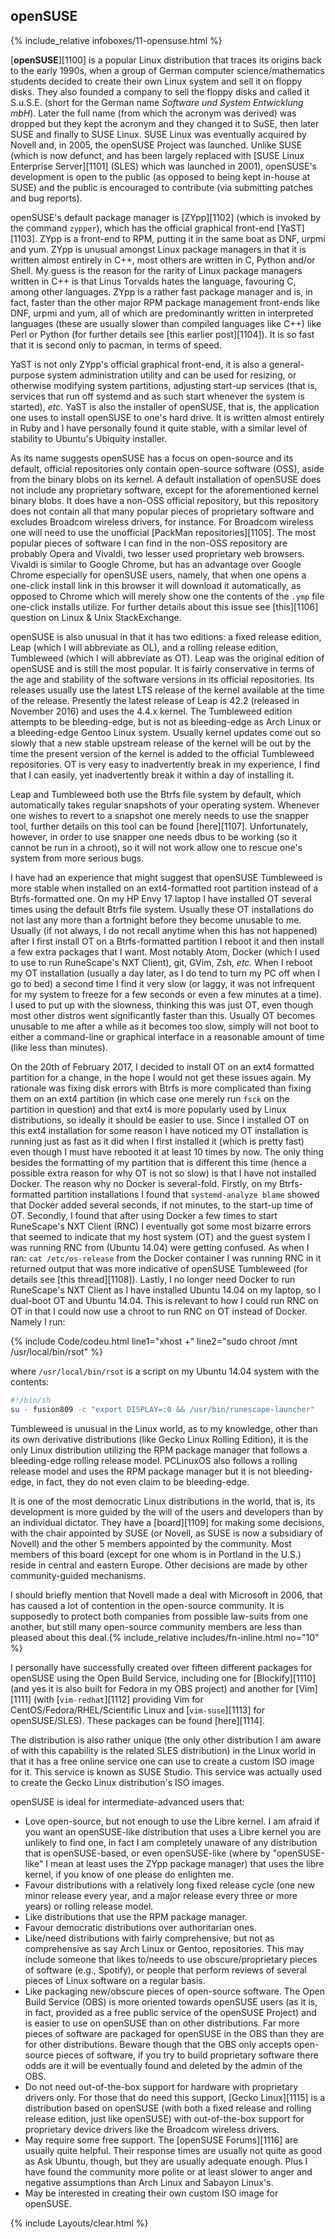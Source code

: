 ## openSUSE
{% include_relative infoboxes/11-opensuse.html %}

[**openSUSE**][1100] is a popular Linux distribution that traces its origins back to the early 1990s, when a group of German computer science/mathematics students decided to create their own Linux system and sell it on floppy disks. They also founded a company to sell the floppy disks and called it S.u.S.E. (short for the German name *Software und System Entwicklung mbH*). Later the full name (from which the acronym was derived) was dropped but they kept the acronym and they changed it to SuSE, then later SUSE and finally to SUSE Linux. SUSE Linux was eventually acquired by Novell and, in 2005, the openSUSE Project was launched. Unlike SUSE (which is now defunct, and has been largely replaced with [SUSE Linux Enterprise Server][1101] (SLES) which was launched in 2001), openSUSE's development is open to the public (as opposed to being kept in-house at SUSE) and the public is encouraged to contribute (via submitting patches and bug reports).

openSUSE's default package manager is [ZYpp][1102] (which is invoked by the command `zypper`), which has the official graphical front-end [YaST][1103]. ZYpp is a front-end to RPM, putting it in the same boat as DNF, urpmi and yum. ZYpp is unusual amongst Linux package managers in that it is written almost entirely in C++, most others are written in C, Python and/or Shell. My guess is the reason for the rarity of Linux package managers written in C++ is that Linus Torvalds hates the language, favouring C, among other languages. ZYpp is a rather fast package manager and is, in fact, faster than the other major RPM package management front-ends like DNF, urpmi and yum, all of which are predominantly written in interpreted languages (these are usually slower than compiled languages like C++) like Perl or Python (for further details see [this earlier post][1104]). It is so fast that it is second only to pacman, in terms of speed. 

YaST is not only ZYpp's official graphical front-end, it is also a general-purpose system administration utility and can be used for resizing, or otherwise modifying system partitions, adjusting start-up services (that is, services that run off systemd and as such start whenever the system is started), *etc.* YaST is also the installer of openSUSE, that is, the application one uses to install openSUSE to one's hard drive. It is written almost entirely in Ruby and I have personally found it quite stable, with a similar level of stability to Ubuntu's Ubiquity installer. 

As its name suggests openSUSE has a focus on open-source and its default, official repositories only contain open-source software (OSS), aside from the binary blobs on its kernel. A default installation of openSUSE does not include any proprietary software, except for the aforementioned kernel binary blobs. It does have a non-OSS official repository, but this repository does not contain all that many popular pieces of proprietary software and excludes Broadcom wireless drivers, for instance. For Broadcom wireless one will need to use the unofficial [PackMan repositories][1105]. The most popular pieces of software I can find in the non-OSS repository are probably Opera and Vivaldi, two lesser used proprietary web browsers. Vivaldi is similar to Google Chrome, but has an advantage over Google Chrome especially for openSUSE users, namely, that when one opens a one-click install link in this browser it will download it automatically, as opposed to Chrome which will merely show one the contents of the `.ymp` file one-click installs utilize. For further details about this issue see [this][1106] question on Linux & Unix StackExchange.

openSUSE is also unusual in that it has two editions: a fixed release edition, Leap (which I will abbreviate as OL), and a rolling release edition, Tumbleweed (which I will abbreviate as OT). Leap was the original edition of openSUSE and is still the most popular. It is fairly conservative in terms of the age and stability of the software versions in its official repositories. Its releases usually use the latest LTS release of the kernel available at the time of the release. Presently the latest release of Leap is 42.2 (released in November 2016) and uses the 4.4.x kernel. The Tumbleweed edition attempts to be bleeding-edge, but is not as bleeding-edge as Arch Linux or a bleeding-edge Gentoo Linux system. Usually kernel updates come out so slowly that a new stable upstream release of the kernel will be out by the time the present version of the kernel is added to the official Tumbleweed repositories. OT is very easy to inadvertently break in my experience, I find that I can easily, yet inadvertently break it within a day of installing it.

Leap and Tumbleweed both use the Btrfs file system by default, which automatically takes regular snapshots of your operating system. Whenever one wishes to revert to a snapshot one merely needs to use the snapper tool, further details on this tool can be found [here][1107]. Unfortunately, however, in order to use snapper one needs dbus to be working (so it cannot be run in a chroot), so it will not work allow one to rescue one's system from more serious bugs.

I have had an experience that might suggest that openSUSE Tumbleweed is more stable when installed on an ext4-formatted root partition instead of a Btrfs-formatted one. On my HP Envy 17 laptop I have installed OT several times using the default Btrfs file system. Usually these OT installations do not last any more than a fortnight before they become unusable to me. Usually (if not always, I do not recall anytime when this has not happened) after I first install OT on a Btrfs-formatted partition I reboot it and then install a few extra packages that I want. Most notably Atom, Docker (which I used to use to run RuneScape's NXT Client), git, GVim, Zsh, *etc.* When I reboot my OT installation (usually a day later, as I do tend to turn my PC off when I go to bed) a second time I find it very slow (or laggy, it was not infrequent for my system to freeze for a few seconds or even a few minutes at a time). I used to put up with the slowness, thinking this was just OT, even though most other distros went significantly faster than this. Usually OT becomes unusable to me after a while as it becomes too slow, simply will not boot to either a command-line or graphical interface in a reasonable amount of time (like less than minutes). 

On the 20th of February 2017, I decided to install OT on an ext4 formatted partition for a change, in the hope I would not get these issues again. My rationale was fixing disk errors with Btrfs is more complicated than fixing them on an ext4 partition (in which case one merely run `fsck` on the partition in question) and that ext4 is more popularly used by Linux distributions, so ideally it should be easier to use. Since I installed OT on this ext4 installation for some reason I have noticed my OT installation is running just as fast as it did when I first installed it (which is pretty fast) even though I must have rebooted it at least 10 times by now. The only thing besides the formatting of my partition that is different this time (hence a possible extra reason for why OT is not so slow) is that I have not installed Docker. The reason why no Docker is several-fold. Firstly, on my Btrfs-formatted partition installations I found that `systemd-analyze blame` showed that Docker added several seconds, if not minutes, to the start-up time of OT. Secondly, I found that after using Docker a few times to start RuneScape's NXT Client (RNC) I eventually got some most bizarre errors that seemed to indicate that my host system (OT) and the guest system I was running RNC from (Ubuntu 14.04) were getting confused. As when I ran: `cat /etc/os-release` from the Docker container I was running RNC in it returned output that was more indicative of openSUSE Tumbleweed (for details see [this thread][1108]). Lastly, I no longer need Docker to run RuneScape's NXT Client as I have installed Ubuntu 14.04 on my laptop, so I dual-boot OT and Ubuntu 14.04. This is relevant to how I could run RNC on OT in that I could now use a chroot to run RNC on OT instead of Docker. Namely I run:

{% include Code/codeu.html line1="xhost +" line2="sudo chroot /mnt /usr/local/bin/rsot" %}

where `/usr/local/bin/rsot` is a script on my Ubuntu 14.04 system with the contents:

```bash
#!/bin/sh
su - fusion809 -c "export DISPLAY=:0 && /usr/bin/runescape-launcher"
```

Tumbleweed is unusual in the Linux world, as to my knowledge, other than its own derivative distributions (like Gecko Linux Rolling Edition), it is the only Linux distribution utilizing the RPM package manager that follows a bleeding-edge rolling release model. PCLinuxOS also follows a rolling release model and uses the RPM package manager but it is not bleeding-edge, in fact, they do not even claim to be bleeding-edge. 

It is one of the most democratic Linux distributions in the world, that is, its development is more guided by the will of the users and developers than by an individual dictator. They have a [board][1109] for making some decisions, with the chair appointed by SUSE (or Novell, as SUSE is now a subsidiary of Novell) and the other 5 members appointed by the community. Most members of this board (except for one whom is in Portland in the U.S.) reside in central and eastern Europe. Other decisions are made by other community-guided mechanisms.

I should briefly mention that Novell made a deal with Microsoft in 2006, that has caused a lot of contention in the open-source community. It is supposedly to protect both companies from possible law-suits from one another, but still many open-source community members are less than pleased about this deal.{% include_relative includes/fn-inline.html no="10" %}

I personally have successfully created over fifteen different packages for openSUSE using the Open Build Service, including one for [Blockify][1110] (and yes it is also built for Fedora in my OBS project) and another for [Vim][1111] (with [`vim-redhat`][1112] providing Vim for CentOS/Fedora/RHEL/Scientific Linux and [`vim-suse`][1113] for openSUSE/SLES). These packages can be found [here][1114].

The distribution is also rather unique (the only other distribution I am aware of with this capability is the related SLES distribution) in the Linux world in that it has a free online service one can use to create a custom ISO image for it. This service is known as SUSE Studio. This service was actually used to create the Gecko Linux distribution's ISO images. 

openSUSE is ideal for intermediate-advanced users that:

* Love open-source, but not enough to use the Libre kernel. I am afraid if you want an openSUSE-like distribution that uses a Libre kernel you are unlikely to find one, in fact I am completely unaware of any distribution that is openSUSE-based, or even openSUSE-like (where by "openSUSE-like" I mean at least uses the ZYpp package manager) that uses the libre kernel, if you know of one please do enlighten me. 
* Favour distributions with a relatively long fixed release cycle (one new minor release every year, and a major release every three or more years) or rolling release model.
* Like distributions that use the RPM package manager.
* Favour democratic distributions over authoritarian ones.
* Like/need distributions with fairly comprehensive, but not as comprehensive as say Arch Linux or Gentoo, repositories. This may include someone that likes to/needs to use obscure/proprietary pieces of software (e.g., Spotify), or people that perform reviews of several pieces of Linux software on a regular basis.
* Like packaging new/obscure pieces of open-source software. The Open Build Service (OBS) is more oriented towards openSUSE users (as it is, in fact, provided as a free public service of the openSUSE Project) and is easier to use on openSUSE than on other distributions. Far more pieces of software are packaged for openSUSE in the OBS than they are for other distributions. Beware though that the OBS only accepts open-source pieces of software, if you try to build proprietary software there odds are it will be eventually found and deleted by the admin of the OBS.
* Do not need out-of-the-box support for hardware with proprietary drivers only. For those that do need this support, [Gecko Linux][1115] is a distribution based on openSUSE (with both a fixed release and rolling release edition, just like openSUSE) with out-of-the-box support for proprietary device drivers like the Broadcom wireless drivers. 
* May require some free support. The [openSUSE Forums][1116] are usually quite helpful. Their response times are usually not quite as good as Ask Ubuntu, though, but they are usually adequate enough. Plus I have found the community more polite or at least slower to anger and negative assumptions than Arch Linux and Sabayon Linux's.
* May be interested in creating their own custom ISO image for openSUSE. 

{% include Layouts/clear.html %}
